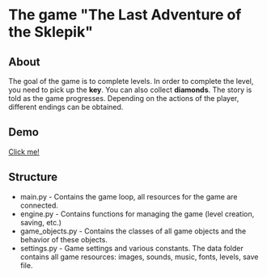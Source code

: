 # The game "The Last Adventure of the Sklepik"
## About
The goal of the game is to complete levels.  In order to complete the level, you need to pick up the **key**.  You can also collect **diamonds**.  The story is told as the game progresses.  Depending on the actions of the player, different endings can be obtained.
## Demo
[Click me!](https://youtu.be/YK1Zx1d6m9Q)
## Structure
- main.py - Contains the game loop, all resources for the game are connected.
- engine.py - Contains functions for managing the game (level creation, saving, etc.)
- game_objects.py - Contains the classes of all game objects and the behavior of these objects.
- settings.py - Game settings and various constants.
The data folder contains all game resources: images, sounds, music, fonts, levels, save file.
